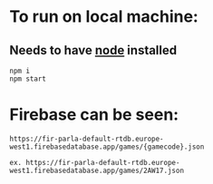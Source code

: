 # To run on local machine:

## Needs to have [node](https://nodejs.org/en/) installed
```
npm i
npm start
```
# Firebase can be seen:
 ```
 https://fir-parla-default-rtdb.europe-west1.firebasedatabase.app/games/{gamecode}.json
 
 ex. https://fir-parla-default-rtdb.europe-west1.firebasedatabase.app/games/2AW17.json
 ```
